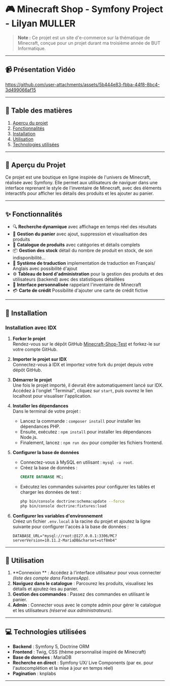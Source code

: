 # 🎮 Minecraft Shop - Symfony Project - Lilyan MULLER

> **Note :** Ce projet est un site d'e-commerce sur la thématique de Minecraft, conçue pour un projet durant ma troisième année de BUT Informatique.

---

## 📹 Présentation Vidéo


https://github.com/user-attachments/assets/5b444e83-fbba-44f8-8bc4-3d499066af15



---

## 📝 Table des matières
1. [Aperçu du projet](#-aperçu-du-projet)
2. [Fonctionnalités](#-fonctionnalités)
3. [Installation](#-installation)
5. [Utilisation](#-utilisation)
6. [Technologies utilisées](#-technologies-utilisées)

---

## 🌟 Aperçu du Projet

Ce projet est une boutique en ligne inspirée de l'univers de Minecraft, réalisée avec Symfony. Elle permet aux utilisateurs de naviguer dans une interface reprenant le style de l'inventaire de Minecraft, avec des éléments interactifs pour afficher les détails des produits et les ajouter au panier.

---

## ✨ Fonctionnalités

- 🔍 **Recherche dynamique** avec affichage en temps réel des résultats
- 🛒 **Gestion du panier** avec ajout, suppression et visualisation des produits
- 📖 **Catalogue de produits** avec catégories et détails complets
- 📦 **Gestion des stock** détail du nombre de produit en stock, de son indisponibilité...
- 📒 **Système de traduction** implementation de traduction en Français/ Anglais avec possibilité d'ajout
- ⚙️ **Tableau de bord d'administration** pour la gestion des produits et des utilisateurs (backend) avec des statistiques détaillées 
- 🎨 **Interface personnalisée** rappelant l'inventaire de Minecraft
- 💳 **Carte de crédit** Possibilité d'ajouter une carte de crédit fictive

---

## 🚀 Installation

### Installation avec IDX

1. **Forker le projet**  
   Rendez-vous sur le dépôt GitHub [Minecraft-Shop-Test](https://github.com/lilyaan444/Minecraft-Shop-Test.git) et forkez-le sur votre compte GitHub.

2. **Importer le projet sur IDX**  
   Connectez-vous à IDX et importez votre fork du projet depuis votre dépôt GitHub.

3. **Démarrer le projet**  
   Une fois le projet importé, il devrait être automatiquement lancé sur IDX. Accédez à l'onglet "Terminal", cliquez sur `start`, puis ouvrez le lien localhost pour visualiser l'application.

4. **Installer les dépendances**  
   Dans le terminal de votre projet :
   - Lancez la commande : `composer install` pour installer les dépendances PHP.  
   - Ensuite, exécutez : `npm install` pour installer les dépendances Node.js.  
   - Finalement, lancez : `npm run dev` pour compiler les fichiers frontend.

5. **Configurer la base de données**  
   - Connectez-vous à MySQL en utilisant : `mysql -u root`.  
   - Créez la base de données :  
     ```sql
     CREATE DATABASE MC;
     ```
   - Exécutez les commandes suivantes pour configurer les tables et charger les données de test :  
     ```bash
     php bin/console doctrine:schema:update --force
     php bin/console doctrine:fixtures:load
     ```

6. **Configurer les variables d'environnement**  
   Créez un fichier `.env.local` à la racine du projet et ajoutez la ligne suivante pour configurer l'accès à la base de données :  
   ```
   DATABASE_URL="mysql://root:@127.0.0.1:3306/MC?serverVersion=10.11.2-MariaDB&charset=utf8mb4"
   ```
---

## 📖 Utilisation

1. **Connexion ** : Accédez à l'interface utilisateur pour vous connecter *(liste des compte dans FixturesApp)*.
2. **Naviguez dans le catalogue** : Parcourez les produits, visualisez les détails et ajoutez-les au panier.
3. **Gestion des commandes** : Passez des commandes en utilisant le panier.
4. **Admin** : Connecter vous avec le compte admin pour gérer le catalogue et les utilisateurs *(réservé aux administrateurs)*.

---

## 💻 Technologies utilisées

- **Backend** : Symfony 5, Doctrine ORM
- **Frontend** : Twig, CSS (thème personnalisé inspiré de Minecraft)
- **Base de données** : MariaDB
- **Recherche en direct** : Symfony UX/ Live Components (par ex. pour l'autocomplétion et la mise à jour en temps réel)
- **Pagination** : knplabs

---
